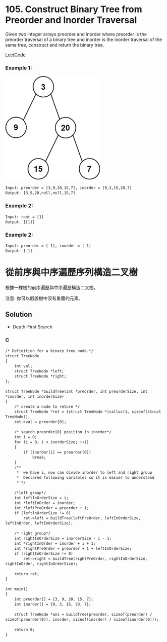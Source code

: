 # 105. Construct Binary Tree from Preorder and Inorder Traversal

Given two integer arrays preorder and inorder where preorder is the preorder traversal of a binary tree and inorder is the inorder traversal of the same tree, construct and return the binary tree.

[LeetCode](https://leetcode.com/problems/construct-binary-tree-from-preorder-and-inorder-traversal)  

### Example 1:
<img src="img/105_q.jpg" width = "300"/>

```
Input: preorder = [3,9,20,15,7], inorder = [9,3,15,20,7]
Output: [3,9,20,null,null,15,7]
```

### Example 2:
```
Input: root = [1]
Output: [[1]]
```

### Example 2:
```
Input: preorder = [-1], inorder = [-1]
Output: [-1]
```

#  從前序與中序遍歷序列構造二叉樹
根據一棵樹的前序遍歷與中序遍歷構造二叉樹。

注意:
你可以假設樹中沒有重覆的元素。

## Solution
* Depth-First Search

### C

```
/* Definition for a binary tree node.*/
struct TreeNode
{
    int val;
    struct TreeNode *left;
    struct TreeNode *right;
};

struct TreeNode *buildTree(int *preorder, int preorderSize, int *inorder, int inorderSize)
{
    /* create a node to reture */
    struct TreeNode *ret = (struct TreeNode *)calloc(1, sizeof(struct TreeNode));
    ret->val = preorder[0];

    /* search preorder[0] position in inorder*/
    int i = 0;
    for (i = 0; i < inorderSize; ++i)
    {
        if (inorder[i] == preorder[0])
            break;
    }
    /**
     *  we have i, now can divide inorder to left and right group
     *  Declared following variables so it is easier to understand
     * */

    /*left group*/
    int leftInOrderSize = i;
    int *leftInOrder = inorder;
    int *leftPreOrder = preorder + 1;
    if (leftInOrderSize != 0)
        ret->left = buildTree(leftPreOrder, leftInOrderSize, leftInOrder, leftInOrderSize);

    /* right group*/
    int rightInOrderSize = inorderSize - i - 1;
    int *rightInOrder = inorder + i + 1;
    int *rightPreOrder = preorder + 1 + leftInOrderSize;
    if (rightInOrderSize != 0)
        ret->right = buildTree(rightPreOrder, rightInOrderSize, rightInOrder, rightInOrderSize);

    return ret;
}

int main()
{
    int preorder[] = {3, 9, 20, 15, 7};
    int inorder[] = {9, 3, 15, 20, 7};

    struct TreeNode *ans = buildTree(preorder, sizeof(preorder) / sizeof(preorder[0]), inorder, sizeof(inorder) / sizeof(inorder[0]));

    return 0;
}
```
